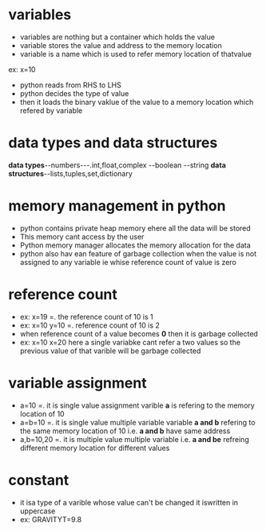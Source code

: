 # variables
- variables are nothing but a container which holds the value 
- variable stores the value and address to the memory location
- variable is a name which is used to refer memory location of thatvalue

ex: x=10
- python reads from RHS to LHS
- python decides the type of value
- then it loads the binary vaklue of the value to a memory location which refered by variable

# data types and data structures
**data types**--numbers---.int,float,complex
               --boolean
               --string
**data structures**--lists,tuples,set,dictionary

# memory management in python
- python contains private heap memory ehere all the data will be stored
- This memory cant access by the user 
- Python memory manager allocates the memory allocation for the data 
- python also hav ean feature of garbage collection when the value is not assigned to any variable ie whise reference count of value is zero

# reference count
- ex: x=19    =. the reference count of 10 is 1
- ex: x=10
      y=10     =. reference count of 10 is 2
 - when reference count of a value becomes **0** then it is garbage collected
 - ex: x=10
      x=20 
        here a single variabke cant refer a two values so the previous value of that varible will be garbage collected

# variable assignment
- a=10   =. it is single value assignment varible **a** is refering to the memory location of 10
- a=b=10  =. it is single value multiple variable variable **a and b** refering to the same memory location of 10 i.e. **a and b** have same address
- a,b=10,20   =. it is multiple value multiple variable i.e. **a and be** refreing different memory location for different values

# constant
- it isa type of a varible whose value can't be changed it iswritten in uppercase
- ex: GRAVITYT=9.8
